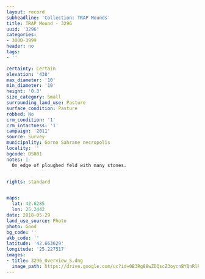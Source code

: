 ```yaml
---
layout: record
subheadline: 'Collection: TRAP Mounds'
title: TRAP Mound - 3296
uuid: '3296'
categories:
- 3000-3999
header: no
tags:
- ''

certainty: Certain
elevation: '438'
max_diameter: '10'
min_diameter: '10'
height: '0.3'
size_category: Small
surrounding_land_use: Pasture
surface_condition: Pasture
robbed: No
crm_condition: '1'
crm_intactness: '1'
campaign: '2011'
source: Survey
municipality: Gorno Sahrane necropolis
locality: ''
bgcode: DS001
notes: |-
  On edge of ploughed feld with many stones.


rights: standard


maps:
  lat: 42.6285
  lon: 25.2442
date: 2018-05-29
land_use_source: Photo
photo: Good
bg_code: ''
akb_code: ''
latitude: '42.663629'
longitude: '25.227517'
images:
- title: 3296_Overview_S.dng
  image_path: https://drive.google.com/uc?id=0B3Rg88wZDQscZ3oycnBYQnRlRk0
---
```


